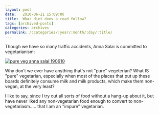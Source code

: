 ```yaml
---
layout: post
date:	2010-06-21 15:09:00
title:  What diet does a road follow?
tags: [archived-posts]
categories: archives
permalink: /:categories/:year/:month/:day/:title/
---
```

Though we have so many traffic accidents, Anna Salai is committed to vegetarianism:


<a href="http://s967.photobucket.com/albums/ae160/pedoral/?action=view&current=IMG_6546.jpg" target="_blank"><img src="http://i967.photobucket.com/albums/ae160/pedoral/IMG_6546.jpg" border="0" alt="pure veg anna salai 190610"></a>


Why don't we ever have anything that's not "pure" vegeterian? What IS "pure" vegetarian, especially when most of the places that put up these boards definitely consume milk and milk products, which make them non-vegan, at the very least?

I like to say, since I try out all sorts of food without a hang-up about it, but have never liked any non-vegetarian food enough to convert to non-vegetariasm..... that I am an "impure" vegetarian.

